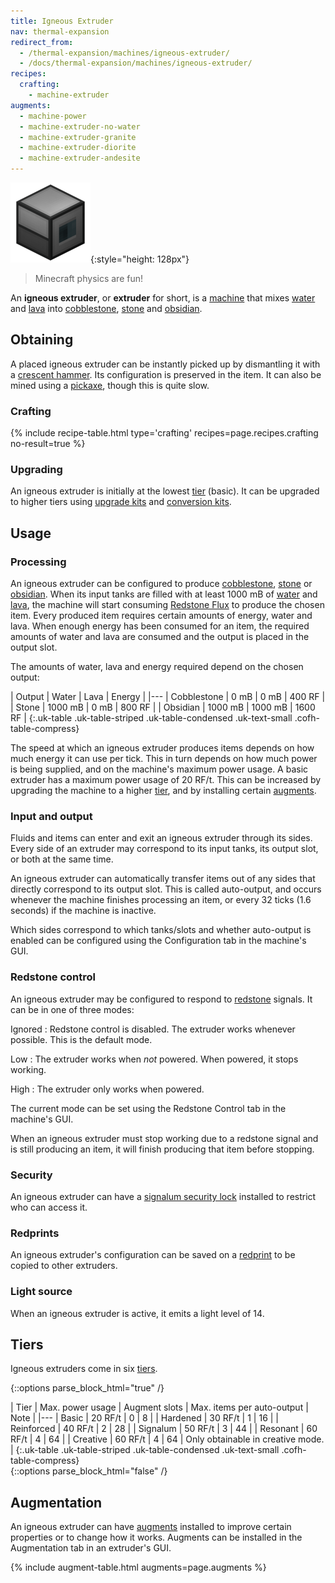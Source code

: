 ```yaml
---
title: Igneous Extruder
nav: thermal-expansion
redirect_from:
  - /thermal-expansion/machines/igneous-extruder/
  - /docs/thermal-expansion/machines/igneous-extruder/
recipes:
  crafting:
    - machine-extruder
augments:
  - machine-power
  - machine-extruder-no-water
  - machine-extruder-granite
  - machine-extruder-diorite
  - machine-extruder-andesite
---
```


![Igneous extruder](/assets/images/thermal-expansion/igneous-extruder.png){:style="height: 128px"}

> Minecraft physics are fun!


An **igneous extruder**, or **extruder** for short, is a
[machine](/docs/machines/) that mixes
[water](https://minecraft.gamepedia.com/Water) and
[lava](https://minecraft.gamepedia.com/Lava) into
[cobblestone](https://minecraft.gamepedia.com/Cobblestone),
[stone](https://minecraft.gamepedia.com/Stone) and
[obsidian](https://minecraft.gamepedia.com/Obsidian).


Obtaining
---------

A placed igneous extruder can be instantly picked up by dismantling it with a
[crescent hammer](/docs/crescent-hammer/). Its configuration is preserved in the
item. It can also be mined using a
[pickaxe](https://minecraft.gamepedia.com/Pickaxe), though this is quite slow.

### Crafting
{% include recipe-table.html type='crafting' recipes=page.recipes.crafting no-result=true %}

### Upgrading
An igneous extruder is initially at the lowest [tier](#tiers) (basic). It can be
upgraded to higher tiers using [upgrade kits](/docs/upgrade-kits/) and
[conversion kits](/docs/conversion-kits/).


Usage
-----

### Processing
An igneous extruder can be configured to produce
[cobblestone](https://minecraft.gamepedia.com/Cobblestone),
[stone](https://minecraft.gamepedia.com/Stone) or
[obsidian](https://minecraft.gamepedia.com/Obsidian). When its input tanks are
filled with at least 1000 mB of [water](https://minecraft.gamepedia.com/Water)
and [lava](https://minecraft.gamepedia.com/Lava), the machine will start
consuming [Redstone Flux](/docs/redstone-flux/) to produce the chosen item.
Every produced item requires certain amounts of energy, water and lava. When
enough energy has been consumed for an item, the required amounts of water and
lava are consumed and the output is placed in the output slot.

The amounts of water, lava and energy required depend on the chosen output:

| Output | Water | Lava | Energy |
|---
| Cobblestone | 0 mB | 0 mB | 400 RF |
| Stone | 1000 mB | 0 mB | 800 RF |
| Obsidian | 1000 mB | 1000 mB | 1600 RF |
{:.uk-table .uk-table-striped .uk-table-condensed .uk-text-small .cofh-table-compress}

The speed at which an igneous extruder produces items depends on how much energy
it can use per tick. This in turn depends on how much power is being supplied,
and on the machine's maximum power usage. A basic extruder has a maximum power
usage of 20 RF/t. This can be increased by upgrading the machine to a higher
[tier](#tiers), and by installing certain [augments](#augmentation).

### Input and output
Fluids and items can enter and exit an igneous extruder through its sides. Every
side of an extruder may correspond to its input tanks, its output slot, or both
at the same time.

An igneous extruder can automatically transfer items out of any sides that
directly correspond to its output slot. This is called auto-output, and occurs
whenever the machine finishes processing an item, or every 32 ticks (1.6
seconds) if the machine is inactive.

Which sides correspond to which tanks/slots and whether auto-output is enabled
can be configured using the Configuration tab in the machine's GUI.

### Redstone control
An igneous extruder may be configured to respond to
[redstone](https://minecraft.gamepedia.com/Redstone) signals. It can be in one
of three modes:

Ignored
: Redstone control is disabled. The extruder works whenever possible. This is
the default mode.

Low
: The extruder works when *not* powered. When powered, it stops working.

High
: The extruder only works when powered.

The current mode can be set using the Redstone Control tab in the machine's GUI.

When an igneous extruder must stop working due to a redstone signal and is still
producing an item, it will finish producing that item before stopping.

### Security
An igneous extruder can have a [signalum security
lock](/docs/signalum-security-lock/) installed to restrict who can access it.

### Redprints
An igneous extruder's configuration can be saved on a
[redprint](/docs/redprint/) to be copied to other extruders.

### Light source
When an igneous extruder is active, it emits a light level of 14.


Tiers
-----

Igneous extruders come in six [tiers](/docs/tiers/).

{::options parse_block_html="true" /}
<div class="uk-overflow-container">
| Tier | Max. power usage | Augment slots | Max. items per auto-output | Note |
|---
| Basic | 20 RF/t | 0 | 8 |
| Hardened | 30 RF/t | 1 | 16 |
| Reinforced | 40 RF/t | 2 | 28 |
| Signalum | 50 RF/t | 3 | 44 |
| Resonant | 60 RF/t | 4 | 64 |
| Creative | 60 RF/t | 4 | 64 | Only obtainable in creative mode. |
{:.uk-table .uk-table-striped .uk-table-condensed .uk-text-small .cofh-table-compress}
</div>
{::options parse_block_html="false" /}


Augmentation
------------

An igneous extruder can have [augments](/docs/augments/) installed to improve
certain properties or to change how it works. Augments can be installed in the
Augmentation tab in an extruder's GUI.

{% include augment-table.html augments=page.augments %}
